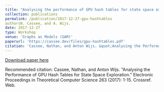 ```yaml
---
title: "Analysing the performance of GPU hash tables for state space exploration"
collection: publications
permalink: /publication/2017-12-27-gpu-hashtables
authorsN. Cassee, and A. Wijs.
date: 2017-12-27
type: Workshop
venue: 'Graphs as Models (GAM)'
paperurl: 'https://cassee.dev/files/gpu-hashtables.pdf'
citation: 'Cassee, Nathan, and Anton Wijs. &quot;Analysing the Performance of GPU Hash Tables for State Space Exploration.&quot; Electronic Proceedings in Theoretical Computer Science 263 (2017): 1-15. Crossref. Web.'
---
```


<a href='https://cassee.dev/files/gpu-hashtables.pdf'>Download paper here</a>

Recommended citation: Cassee, Nathan, and Anton Wijs. "Analysing the Performance of GPU Hash Tables for State Space Exploration." Electronic Proceedings in Theoretical Computer Science 263 (2017): 1-15. Crossref. Web.